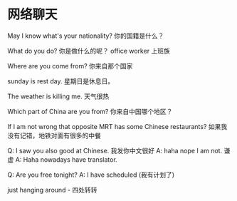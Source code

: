 # 网络聊天

May I know what's your nationality?
你的国籍是什么？

What do you do? 你是做什么的呢？
office worker 上班族

Where are you come from?
你来自那个国家

sunday is rest day.
星期日是休息日。

The weather is killing me.
天气很热

Which part of China are you from?
你来自中国哪个地区？

If I am not wrong that opposite MRT has some Chinese restaurants?
如果我没有记错，地铁对面有很多的中餐

Q: I saw you also good at Chinese. 我发你中文很好
A: haha nope I am not.  谦虚
A: Haha nowadays have translator.

Q: Are you free  tonight?
A: I have scheduled  (我有计划了)


just hanging around - 四处转转
